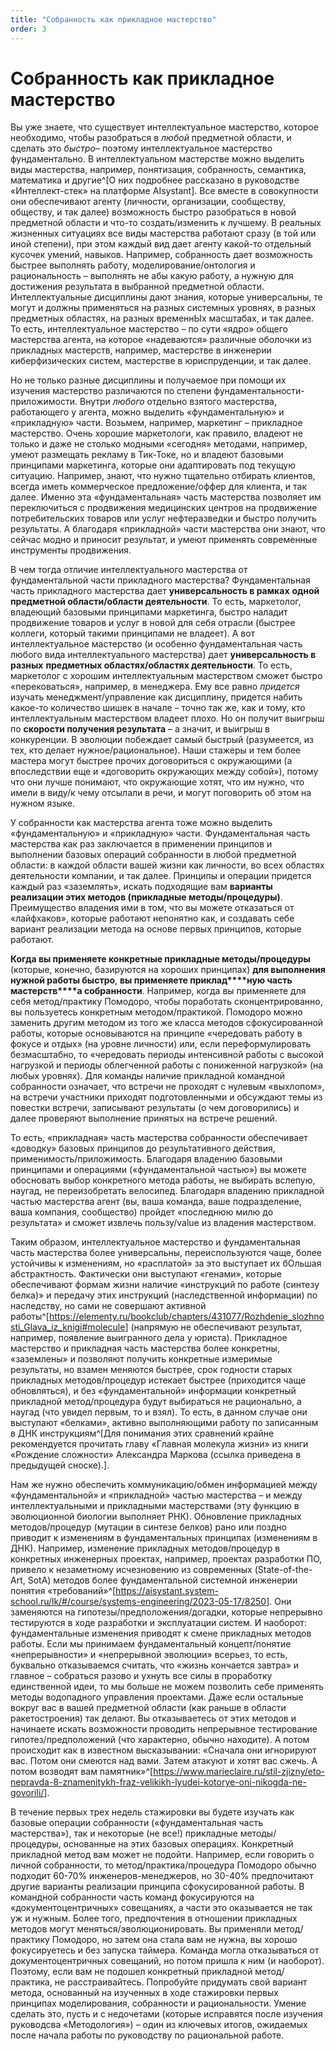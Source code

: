 ```yaml
---
title: "Собранность как прикладное мастерство"
order: 3
---
```


# Собранность как прикладное мастерство

Вы уже знаете, что существует интеллектуальное мастерство, которое необходимо, чтобы разобраться в *любой* предметной области, и сделать это *быстро*– поэтому интеллектуальное мастерство фундаментально. В интеллектуальном мастерстве можно выделить виды мастерства, например, понятизация, собранность, семантика, математика и другие^[О них подробнее рассказано в руководстве «Интеллект-стек» на платформе AIsystant]. Все вместе в совокупности они обеспечивают агенту (личности, организации, сообществу, обществу, и так далее) возможность быстро разобраться в новой предметной области и что-то создать/изменить к лучшему. В реальных жизненных ситуациях все виды мастерства работают сразу (в той или иной степени), при этом каждый вид дает агенту какой-то отдельный кусочек умений, навыков. Например, собранность дает возможность быстрее выполнять работу, моделирование/онтология и рациональность – выполнять не абы какую работу, а нужную для достижения результата в выбранной предметной области. Интеллектуальные дисциплины дают знания, которые универсальны, те могут и должны применяться на разных системных уровнях, в разных предметных областях, на разных временнЫх масштабах, и так далее. То есть, интеллектуальное мастерство – по сути «ядро» общего мастерства агента, на которое «надеваются» различные оболочки из прикладных мастерств, например, мастерстве в инженерии киберфизических систем, мастерстве в юриспруденции, и так далее.

Но не только разные дисциплины и получаемое при помощи их изучения мастерство различаются по степени фундаментальности-приложимости. Внутри *любого* отдельно взятого мастерства, работающего у агента, можно выделить «фундаментальную» и «прикладную» части. Возьмем, например, маркетинг – прикладное мастерство. Очень хорошие маркетологи, как правило, владеют не только и даже не столько модными «сегодня» методами, например, умеют размещать рекламу в Тик-Токе, но и владеют базовыми принципами маркетинга, которые они адаптировать под текущую ситуацию. Например, знают, что нужно тщательно отбирать клиентов, всегда иметь коммерческое предложение/оффер для клиента, и так далее. Именно эта «фундаментальная» часть мастерства позволяет им переключиться с продвижения медицинских центров на продвижение потребительских товаров или услуг нефтеразведки и быстро получить результаты. А благодаря «прикладной» части мастерства они знают, что сейчас модно и приносит результат, и умеют применять современные инструменты продвижения.

В чем тогда отличие интеллектуального мастерства от фундаментальной части прикладного мастерства? Фундаментальная часть прикладного мастерства дает **универсальность в рамках** **одной** **предметной области/области деятельности**. То есть, маркетолог, владеющий базовыми принципами маркетинга, быстро наладит продвижение товаров и услуг в новой для себя отрасли (быстрее коллеги, который такими принципами не владеет). А вот интеллектуальное мастерство (и особенно фундаментальная часть любого вида интеллектуального мастерства) дает **универсальность в** **разных** **предметных областях/областях деятельности**. То есть, маркетолог с хорошим интеллектуальным мастерством сможет быстро «перековаться», например, в менеджера. Ему все равно *придется* изучать менеджмент/управление как дисциплину, придется набить какое-то количество шишек в начале – точно так же, как и тому, кто интеллектуальным мастерством владеет плохо. Но он получит выигрыш по **скорости получения результата** – а значит, и выигрыш в конкуренции. В эволюции побеждает самый быстрый (разумеется, из тех, кто делает нужное/рациональное). Наши стажеры и тем более мастера могут быстрее прочих договориться с окружающими (а впоследствии еще и «договорить окружающих между собой»), потому что они лучше понимают, что окружающие хотят, что им нужно, что имели в виду/к чему отсылали в речи, и могут поговорить об этом на нужном языке.

У собранности как мастерства агента тоже можно выделить «фундаментальную» и «прикладную» части. Фундаментальная часть мастерства как раз заключается в применении принципов и выполнении базовых операций собранности в любой предметной области: в каждой области вашей жизни как личности, во всех областях деятельности компании, и так далее. Принципы и операции придется каждый раз «заземлять», искать подходящие вам **варианты реализации этих методов (прикладные методы/процедуры)**. Преимущество владения ими в том, что вы можете отказаться от «лайфхаков», которые работают непонятно как, и создавать себе вариант реализации метода на основе первых принципов, которые работают.

**Когда вы применяете конкретные прикладные методы/процедуры** (которые, конечно, базируются на хороших принципах) **для выполнения нужной работы быстро**, **вы применяете приклад****ную часть** **мастерств****а собранности**. Например, когда вы применяете для себя метод/практику Помодоро, чтобы поработать сконцентрированно, вы пользуетесь конкретным методом/практикой. Помодоро можно заменить другим методом из того же класса методов сфокусированной работы, которые основываются на принципе «чередовать работу в фокусе и отдых» (на уровне личности) или, если переформулировать безмасштабно, то «чередовать периоды интенсивной работы с высокой нагрузкой и периоды облегченной работы с пониженной нагрузкой» (на любых уровнях). Для команды наличие прикладной командной собранности означает, что встречи не проходят с нулевым «выхлопом», на встречи участники приходят подготовленными и обсуждают темы из повестки встречи, записывают результаты (о чем договорились) и далее проверяют выполнение принятых на встрече решений.

То есть, «прикладная» часть мастерства собранности обеспечивает «доводку» базовых принципов до результативного действия, применимость/приложимость. Благодаря владению базовыми принципами и операциями («фундаментальной частью») вы можете обосновать выбор конкретного метода работы, не выбирать вслепую, наугад, не переизобретать велосипед. Благодаря владению прикладной частью мастерства агент (вы, ваша команда, ваше подразделение, ваша компания, сообщество) пройдет «последнюю милю до результата» и сможет извлечь пользу/value из владения мастерством.

Таким образом, интеллектуальное мастерство и фундаментальная часть мастерства более универсальны, переиспользуются чаще, более устойчивы к изменениям, но «расплатой» за это выступает их бОльшая абстрактность. Фактически они выступают «генами», которые обеспечивают формам жизни наличие «инструкций по работе (синтезу белка)» и передачу этих инструкций (наследственной информации) по наследству, но сами не совершают активной работы^[<https://elementy.ru/bookclub/chapters/431077/Rozhdenie_slozhnosti_Glava_iz_knigi#molecule>] (напрямую не обеспечивают результат, например, появление выигранного дела у юриста). Прикладное мастерство и прикладная часть мастерства более конкретны, «заземлены» и позволяют получить конкретные измеримые результаты, но взамен меняются быстрее, срок годности старых прикладных методов/процедур истекает быстрее (приходится чаще обновляться), и без «фундаментальной» информации конкретный прикладной метод/процедура будут выбираться не рационально, а наугад (что увидел первым, то и взял). То есть, в данном случае они выступают «белками», активно выполняющими работу по записанным в ДНК инструкциям^[Для понимания этих сравнений крайне рекомендуется прочитать главу «Главная молекула жизни» из книги «Рождение сложности» Александра Маркова (ссылка приведена в предыдущей сноске).].

Нам же нужно обеспечить коммуникацию/обмен информацией между «фундаментальной» и «прикладной» частью мастерства – и между интеллектуальными и прикладными мастерствами (эту функцию в эволюционной биологии выполняет РНК). Обновление прикладных методов/процедур (мутации в синтезе белков) рано или поздно приводит к изменениям в фундаментальных принципах (изменениям в ДНК). Например, изменение прикладных методов/процедур в конкретных инженерных проектах, например, проектах разработки ПО, привело к незаметному исчезновению из современных (State-of-the-Art, SotA) методов более фундаментальной системной инженерии понятия «требований»^[<https://aisystant.system-school.ru/lk/#/course/systems-engineering/2023-05-17/8250>]. Они заменяются на гипотезы/предположения/догадки, которые непрерывно тестируются в ходе разработки и эксплуатации систем. И наоборот: фундаментальные изменения приводят к смене прикладных методов работы. Если мы принимаем фундаментальный концепт/понятие «непрерывности» и «непрерывной эволюции» всерьез, то есть, буквально отказываемся считать, что «жизнь кончается завтра» и главное – собраться разово и ухнуть все силы в проработку единственной идеи, то мы больше не можем позволить себе применять методы водопадного управления проектами. Даже если остальные вокруг вас в вашей предметной области (как раньше в области ракетостроения) так делают. Вы отказываетесь от этих методов и начинаете искать возможности проводить непрерывное тестирование гипотез/предположений (что характерно, обычно находите). А потом происходит как в известном высказывании: «Сначала они игнорируют вас. Потом они смеются над вами. Затем атакуют и хотят вас сжечь. А потом возводят вам памятник»^[<https://www.marieclaire.ru/stil-zjizny/eto-nepravda-8-znamenitykh-fraz-velikikh-lyudei-kotorye-oni-nikogda-ne-govorili/>].

В течение первых трех недель стажировки вы будете изучать как базовые операции собранности («фундаментальная часть мастерства»), так и некоторые (не все!) прикладные методы/процедуры, основанные на этих базовых операциях. Конкретный прикладной метод вам может не подойти. Например, если говорить о личной собранности, то метод/практика/процедура Помодоро обычно подходит 60-70% инженеров-менеджеров, но 30-40% предпочитают другие варианты реализации принципа сфокусированной работы. В командной собранности часть команд фокусируются на «документоцентричных» совещаниях, а части это оказывается не так уж и нужным. Более того, предпочтения в отношении прикладных методов могут меняться/эволюционировать. Вы применяли метод/практику Помодоро, но затем она стала вам не нужна, вы хорошо фокусируетесь и без запуска таймера. Команда могла отказываться от документоцентричных совещаний, но потом пришла к ним (и наоборот). Поэтому, если вам не подошел конкретный прикладной метод/практика, не расстраивайтесь. Попробуйте придумать свой вариант метода, основанный на изученных в ходе стажировки первых принципах моделирования, собранности и рациональности. Умение сделать это, пусть и с недочетами (которые исправятся после изучения руководсва «Методология») – один из ключевых итогов, ожидаемых после начала работы по руководству по рациональной работе.